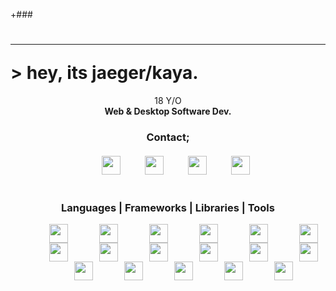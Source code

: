 
+### <center><h1 align="left" ><hr color="green">> hey, its jaeger/kaya.</h1></center>
<div align="center">18 Y/O<br> <strong>Web & Desktop Software Dev.</strong></div>
<h3 align="center">Contact;</h3>
<div align="center" style="margin-top:20px;"><a style="margin-left:25px;"href="https://twitter.com/7AEGER_" target="_blank"><img src="https://img.icons8.com/android/104/26e07f/twitter.png"  width="30" height="30"/></a> <a style="margin-left:25px;"href="https://stackoverflow.com/users/14098917/jaeger-dvlp" target="_blank"> <img src="https://img.icons8.com/metro/104/26e07f/stackoverflow.png" style="margin-left:10px;"  width="30" height="30"/></a> <a style="margin-left:25px;"href="https://discordapp.com/users/683438536854470718/" target="_blank"> <img src="https://img.icons8.com/material/144/26e07f/discord-logo--v1.png" style="margin-left:10px;" width="30" height="30"/></a> <a style="margin-left:25px;"href="https://www.linkedin.com/in/kaya-b30b17178/" target="_blank"> <img src="https://img.icons8.com/android/144/26e07f/linkedin.png"  style="margin-left:10px;"  width="30" height="30"/> </a> </div>

<h3 align="center" style="margin-top:40px;">Languages | Frameworks | Libraries | Tools</h3>


<div align="center">
<a style="margin-left:25px;"href="https://docs.microsoft.com/tr-tr/dotnet/csharp/"><img  width="30;" height="30"   style="width:30px;height:30px;margin-left:25px;" src="https://img.icons8.com/ios-filled/124/26e07f/c-sharp-logo.png"/></a><a style="margin-left:25px;"href="https://docs.microsoft.com/tr-tr/cpp/?view=msvc-160"><img   width="30;" height="30"  style="width:30px;height:30px;margin-left:25px;" src="https://img.icons8.com/ios-filled/124/26e07f/c-plus-plus-logo.png"/></a><a style="margin-left:25px;"href="https://www.electronjs.org"><img   width="30;" height="30"  style="width:30px;height:30px;margin-left:25px;" src="https://img.icons8.com/ios-glyphs/124/26e07f/physics.png"/></a><a style="margin-left:25px;"href="https://www.javascript.com"><img   width="30;" height="30"  style="width:30px;height:30px;margin-left:25px;" src="https://img.icons8.com/ios-filled/124/26e07f/javascript-logo.png"/></a><a style="margin-left:25px;"href="https://tr.wikipedia.org/wiki/HTML"><img   width="30;" height="30"  style="width:30px;height:30px;margin-left:25px;" src="https://img.icons8.com/ios-filled/124/26e07f/html-5--v1.png"/></a><a style="margin-left:25px;"href="https://tr.wikipedia.org/wiki/CSS"><img   width="32;" height="32"  style="width:30px;height:30px;margin-left:25px;" src="https://img.icons8.com/ios-glyphs/150/26e07f/css3.png" style="width:32px;height:32px;"/></a><a style="margin-left:25px;"href="https://getbootstrap.com"><img   width="30;" height="30"  style="width:30px;height:30px;margin-left:25px;" src="https://img.icons8.com/ios-glyphs/124/26e07f/xbox-b.png"/></a><a style="margin-left:25px;"href="https://www.php.net"><img  width="30;" height="30"   style="width:30px;height:30px;margin-left:25px;" src="https://img.icons8.com/ios-filled/124/26e07f/php-logo.png"/></a><a style="margin-left:25px;"href="https://www.mysql.com"><img  width="30;" height="30"   style="width:30px;height:30px;margin-left:25px;" src="https://img.icons8.com/ios-filled/124/26e07f/mysql-logo.png"/></a><a style="margin-left:25px;"href="https://reactjs.org"><img  width="30;" height="30"   style="width:30px;height:30px;margin-left:25px;" src="https://img.icons8.com/ios-filled/124/26e07f/react-native.png"/></a><a style="margin-left:25px;"href="https://nextjs.org"><img  width="30;" height="30"   style="width:30px;height:30px;margin-left:25px;" src="https://img.icons8.com/ios-filled/124/26e07f/nfc-n.png"/></a><a style="margin-left:25px;"href="https://nodejs.org/en/"><img  width="30;" height="30"   style="width:30px;height:30px;margin-left:25px;" src="https://img.icons8.com/windows/128/26e07f/node-js.png"/></a><br><a style="margin-left:25px;"href="https://code.visualstudio.com"><img   width="30;" height="30"  style="width:30px;height:30px;margin-left:25px;" src="https://img.icons8.com/color/124/26e07f/visual-studio-code-insides.png"/></a><a style="margin-left:25px;"href="https://visualstudio.microsoft.com/tr/"><img   width="30;" height="30"  style="width:30px;height:30px;margin-left:25px;" src="https://img.icons8.com/ios-filled/124/26e07f/visual-studio-logo.png"/></a><a style="margin-left:25px;"href="https://www.adobe.com/tr/products/xd.html"><img   width="30;" height="30"  style="width:30px;height:30px;margin-left:25px;" src="https://img.icons8.com/ios-filled/124/26e07f/adobe-xd.png"/></a><a style="margin-left:25px;"href="https://www.adobe.com/tr/products/aftereffects.html"><img   width="30;" height="30"  style="width:30px;height:30px;margin-left:25px;" src="https://img.icons8.com/ios-filled/124/26e07f/adobe-after-effects.png"/></a><a style="margin-left:25px;"href="https://www.adobe.com/tr/products/photoshop.html"><img   width="30;" height="30"  style="width:30px;height:30px;margin-left:25px;" src="https://img.icons8.com/ios-filled/124/26e07f/adobe-photoshop.png"/></a></div>

